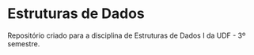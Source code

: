 # Estruturas de Dados

Repositório criado para a disciplina de Estruturas de Dados I da UDF - 3º semestre.
